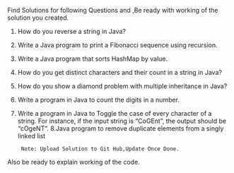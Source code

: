 Find Solutions for following Questions and  ,Be ready with working of the solution you created.
    

1. How do you reverse a string in Java?
2. Write a Java program to print a Fibonacci sequence using recursion.
3. Write a Java program that sorts HashMap by value.
4. How do you get distinct characters and their count in a string in Java?
5.  How do you show a diamond problem with multiple inheritance in Java?
6. Write a program in Java to count the digits in a number.
7. Write a program in Java to Toggle the case of every character of a string. For instance, if the input string is “CoGEnt”, the output should be “cOgeNT”.
8.Java program to remove duplicate elements from a singly linked list


        Note: Upload Solution to Git Hub,Update Once Done.
Also be ready to explain working of the code.